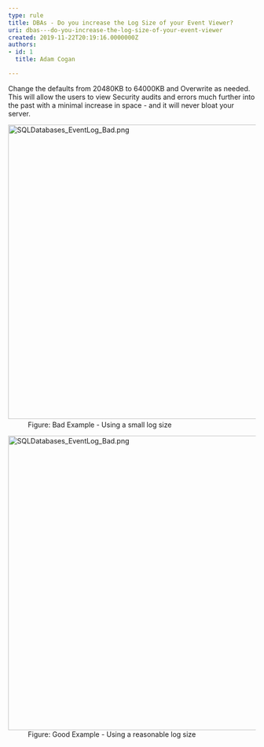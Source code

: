 ```yaml
---
type: rule
title: DBAs - Do you increase the Log Size of your Event Viewer?
uri: dbas---do-you-increase-the-log-size-of-your-event-viewer
created: 2019-11-22T20:19:16.0000000Z
authors:
- id: 1
  title: Adam Cogan

---
```




<span class='intro'> <p class="ssw15-rteElement-P">​Change the defaults from 20480KB&#160;to 64000KB and Overwrite as needed. This will allow the users to view Security audits and errors much further into the past with a minimal increase in space - and it will never bloat your server.​<br></p> </span>

<dl class="badImage"><dt>​<img src="./EventViewer_BadSmallLogSize.png" alt="SQLDatabases_EventLog_Bad.png" style="width&#58;665px;height&#58;599px;" /><br></dt><dd>Figure&#58; Bad Example - Using a small log size<br></dd></dl><dl class="goodImage"><dt><img src="./EventViewer_GoodReasonableLogSize.png" alt="SQLDatabases_EventLog_Bad.png" style="width&#58;665px;height&#58;599px;" /><br></dt><dd>Figure&#58;&#160;Good Example - Using a ​reasonable log size<br></dd></dl>


